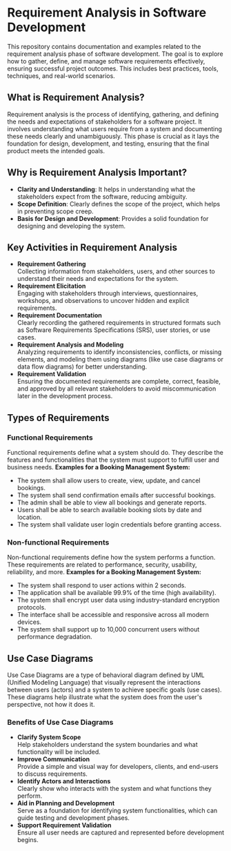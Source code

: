 # Requirement Analysis in Software Development
This repository contains documentation and examples related to the requirement analysis phase of software development. 
The goal is to explore how to gather, define, and manage software requirements effectively, ensuring successful project outcomes. This includes best practices, tools, techniques, and real-world scenarios.
## What is Requirement Analysis?
Requirement analysis is the process of identifying, gathering, and defining the needs and expectations of stakeholders for a software project. 
It involves understanding what users require from a system and documenting these needs clearly and unambiguously. This phase is crucial as it lays the foundation for design, development, and testing, ensuring that the final product meets the intended goals.
## Why is Requirement Analysis Important?
- **Clarity and Understanding**: It helps in understanding what the stakeholders expect from the software, reducing ambiguity.
- **Scope Definition**: Clearly defines the scope of the project, which helps in preventing scope creep.
- **Basis for Design and Development**: Provides a solid foundation for designing and developing the system.
## Key Activities in Requirement Analysis
- **Requirement Gathering**  
  Collecting information from stakeholders, users, and other sources to understand their needs and expectations for the system.
- **Requirement Elicitation**  
  Engaging with stakeholders through interviews, questionnaires, workshops, and observations to uncover hidden and explicit requirements.
- **Requirement Documentation**  
  Clearly recording the gathered requirements in structured formats such as Software Requirements Specifications (SRS), user stories, or use cases.
- **Requirement Analysis and Modeling**  
  Analyzing requirements to identify inconsistencies, conflicts, or missing elements, and modeling them using diagrams (like use case diagrams or data flow diagrams) for better understanding.
- **Requirement Validation**  
  Ensuring the documented requirements are complete, correct, feasible, and approved by all relevant stakeholders to avoid miscommunication later in the development process.

## Types of Requirements
### Functional Requirements
Functional requirements define what a system should do. They describe the features and functionalities that the system must support to fulfill user and business needs.
**Examples for a Booking Management System:**
- The system shall allow users to create, view, update, and cancel bookings.
- The system shall send confirmation emails after successful bookings.
- The admin shall be able to view all bookings and generate reports.
- Users shall be able to search available booking slots by date and location.
- The system shall validate user login credentials before granting access.

### Non-functional Requirements
Non-functional requirements define how the system performs a function. These requirements are related to performance, security, usability, reliability, and more.
**Examples for a Booking Management System:**
- The system shall respond to user actions within 2 seconds.
- The application shall be available 99.9% of the time (high availability).
- The system shall encrypt user data using industry-standard encryption protocols.
- The interface shall be accessible and responsive across all modern devices.
- The system shall support up to 10,000 concurrent users without performance degradation.

## Use Case Diagrams
Use Case Diagrams are a type of behavioral diagram defined by UML (Unified Modeling Language) that visually represent the interactions between users (actors) and a system to achieve specific goals (use cases). These diagrams help illustrate what the system does from the user's perspective, not how it does it.
### Benefits of Use Case Diagrams
- **Clarify System Scope**  
  Help stakeholders understand the system boundaries and what functionality will be included.
- **Improve Communication**  
  Provide a simple and visual way for developers, clients, and end-users to discuss requirements.
- **Identify Actors and Interactions**  
  Clearly show who interacts with the system and what functions they perform.
- **Aid in Planning and Development**  
  Serve as a foundation for identifying system functionalities, which can guide testing and development phases.
- **Support Requirement Validation**  
  Ensure all user needs are captured and represented before development begins.


  
